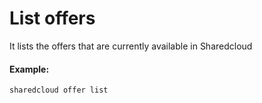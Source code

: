 # List offers

It lists the offers that are currently available in Sharedcloud

#### Example:

```
sharedcloud offer list
```



